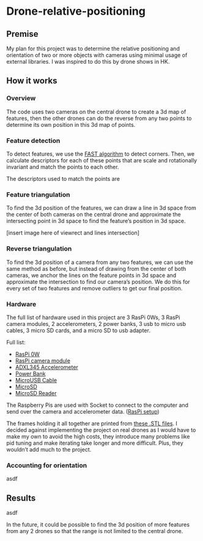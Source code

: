 Drone-relative-positioning
==============================
## Premise
My plan for this project was to determine the relative positioning and orientation of two or more objects with cameras using minimal usage of external libraries. I was inspired to do this by drone shows in HK. 

## How it works
### Overview
The code uses two cameras on the central drone to create a 3d map of features, then the other drones can do the reverse from any two points to determine its own position in this 3d map of points. 

### Feature detection
To detect features, we use the [FAST algorithm](https://en.m.wikipedia.org/wiki/Features_from_accelerated_segment_test) to detect corners. Then, we calculate descriptors for each of these points that are scale and rotationally invariant and match the points to each other. 


The descriptors used to match the points are 

### Feature triangulation
To find the 3d position of the features, we can draw a line in 3d space from the center of both cameras on the central drone and approximate the intersecting point in 3d space to find the feature’s position in 3d space. 

[insert image here of viewrect and lines intersection]

### Reverse triangulation
To find the 3d position of a camera from any two features, we can use the same method as before, but instead of drawing from the center of both cameras, we anchor the lines on the feature points in 3d space and approximate the intersection to find our camera’s position. We do this for every set of two features and remove outliers to get our final position. 

### Hardware
The full list of hardware used in this project are 3 RasPi 0Ws, 3 RasPi camera modules, 2 accelerometers, 2 power banks, 3 usb to micro usb cables, 3 micro SD cards, and a micro SD to usb adapter. 

Full list:
- [RasPi 0W](https://www.aliexpress.com/item/1005005792181612.html?spm=a2g0o.order_list.order_list_main.30.60651802iXxuYL)
- [RasPi camera module](https://www.aliexpress.com/item/32901067278.html?spm=a2g0o.order_list.order_list_main.25.60651802iXxuYL)
- [ADXL345 Accelerometer](https://www.aliexpress.com/item/32452794842.html?spm=a2g0o.order_list.order_list_main.20.60651802iXxuYL)
- [Power Bank](https://www.aliexpress.com/item/32974708727.html?spm=a2g0o.order_list.order_list_main.10.60651802iXxuYL)
- [MicroUSB Cable](https://www.aliexpress.com/item/32391749504.html?spm=a2g0o.order_list.order_list_main.15.60651802iXxuYL)
- [MicroSD](https://www.amazon.com/SanDisk-2-Pack-microSDHC-Memory-2x32GB/dp/B08GY9NYRM/ref=sr_1_3?crid=1O6LZJGU106Q9&dib=eyJ2IjoiMSJ9.tk0UAe6rKAf0FakbuJisoKUomV5T1j37HI71I94y2M_0QZwoxj-Tbw4sowKCr5WH9cyxWaNy7Mp6M_TIFeIaR_qOvvHAY7o7dNKHDUPhbLF3upGURhtAnm_L4jIt9CVhJRwHXjG2nIccV6KGlFkV8OSFyigdYplNKJ5PTfbVfDw2Fj8cdMeZttrEGsuu9y9oyI03ARWcVrcQE0bjQ0P35HTuzZoyZXaxSIMG2Q2Lq6c.5OWHbjcGPRzyfdBfUICGkGpP_jsD--OYMbEoxqXcZuc&dib_tag=se&keywords=32%2Bgb%2Bmicro%2Bsd%2Bcard&qid=1721202707&sprefix=32%2Bgb%2Bmicro%2Bsd%2Bca%2Caps%2C342&sr=8-3&th=1)
- [MicroSD Reader](https://www.aliexpress.com/item/1005005492821617.html?spm=a2g0o.order_list.order_list_main.5.60651802iXxuYL)

The Raspberry Pis are used with Socket to connect to the computer and send over the camera and accelerometer data. ([RasPi setup](https://docs.google.com/document/d/1zvPyD8OOzXOKGc8JJwU0GeqYuUTja-vIca7p4PPr_i4/edit?usp=sharing))

The frames holding it all together are printed from [these .STL files](https://drive.google.com/drive/folders/1yhmFWAC9WZl5KNo4NMfis7nEZxAkWpuL?usp=sharing). I decided against implementing the project on real drones as I would have to make my own to avoid the high costs, they introduce many problems like pid tuning and make iterating take longer and more difficult. Plus, they wouldn’t add much to the project. 

### Accounting for orientation
asdf

## Results
asdf

In the future, it could be possible to find the 3d position of more features from any 2 drones so that the range is not limited to the central drone. 
